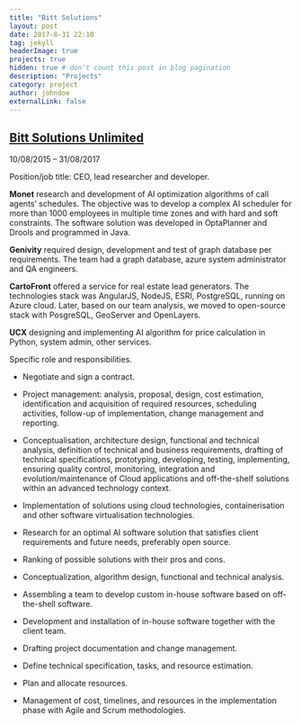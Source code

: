 ```yaml
---
title: "Bitt Solutions"
layout: post
date: 2017-8-31 22:10
tag: jekyll
headerImage: true
projects: true
hidden: true # don't count this post in blog pagination
description: "Projects"
category: project
author: johndoe
externalLink: false
---
```




## [Bitt Solutions Unlimited](https://bitt.solutions)

10/08/2015 – 31/08/2017 


Position/job title: CEO, lead researcher and developer.

__Monet__ research and development of AI optimization algorithms of call agents’ schedules. The objective was to develop a complex AI scheduler for more than 1000 employees in multiple time zones and with hard and soft constraints. The software solution was developed in OptaPlanner and Drools and programmed in Java. 

__Genivity__ required design, development and test of graph database per requirements. The team had a graph database, azure system administrator and QA engineers. 

__CartoFront__ offered a service for real estate lead generators. The technologies stack was AngularJS, NodeJS, ESRI, PostgreSQL, running on Azure cloud. Later, based on our team analysis, we moved to open-source stack with PosgreSQL, GeoServer and OpenLayers. 

__UCX__ designing and implementing AI algorithm for price calculation in Python, system admin, other services.


Specific role and responsibilities.
 * Negotiate and sign a contract.
 * Project management: analysis, proposal, design, cost estimation, identification and acquisition of required resources, scheduling activities, follow-up of implementation, change management and reporting.
* Conceptualisation, architecture design, functional and technical analysis, definition of technical and business requirements, drafting of technical specifications, prototyping, developing, testing, implementing, ensuring quality control, monitoring, integration and evolution/maintenance of Cloud applications and off-the-shelf solutions within an advanced technology context.
* Implementation  of solutions using cloud technologies, containerisation and other software virtualisation technologies.

* Research for an optimal AI software solution that satisfies client requirements and future needs, preferably open source. 
* Ranking of possible solutions with their pros and cons.
* Conceptualization, algorithm design, functional and technical analysis. 
* Assembling a team to develop custom in-house software based on off-the-shell software. 
* Development and installation of in-house software together with the client team. 
* Drafting project documentation and change management. 
* Define technical specification, tasks, and resource estimation.
* Plan and allocate resources.
* Management of cost, timelines, and resources in the implementation phase with Agile and Scrum methodologies.




